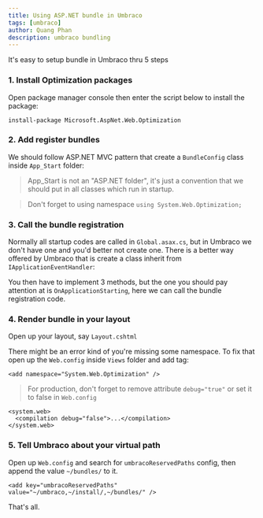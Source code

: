 ```yaml
---
title: Using ASP.NET bundle in Umbraco
tags: [umbraco]
author: Quang Phan
description: umbraco bundling
---
```


It's easy to setup bundle in Umbraco thru 5 steps

### 1. Install Optimization packages

Open package manager console then enter the script below to install the package:

```
install-package Microsoft.AspNet.Web.Optimization
```

### 2. Add register bundles

We should follow ASP.NET MVC pattern that create a `BundleConfig` class inside `App_Start` folder:

> App_Start is not an "ASP.NET folder", it's just a convention that we should put in all classes which run in startup.

<script src="https://gist.github.com/oclockvn/735178bf67ca70ba0f97b14ae3436d2d.js"></script>

> Don't forget to using namespace `using System.Web.Optimization;`

### 3. Call the bundle registration

Normally all startup codes are called in `Global.asax.cs`, but in Umbraco we don't have one and you'd better not create one. There is a better way offered by Umbraco that is create a class inherit from `IApplicationEventHandler`:

<script src="https://gist.github.com/oclockvn/07fbd7c91208fc7b69d5e3ed53734529.js"></script>

You then have to implement 3 methods, but the one you should pay attention at is `OnApplicationStarting`, here we can call the bundle registration code.

### 4. Render bundle in your layout

Open up your layout, say `Layout.cshtml`

<script src="https://gist.github.com/oclockvn/c1401ebb5fd9934306cc84d4bddaeef2.js"></script>

There might be an error kind of you're missing some namespace. To fix that open up the `Web.config` inside `Views` folder and add tag:

```
<add namespace="System.Web.Optimization" />
```

> For production, don't forget to remove attribute `debug="true"` or set it to false in `Web.config`

```
<system.web>
  <compilation debug="false">...</compilation>
</system.web>
```

### 5. Tell Umbraco about your virtual path

Open up `Web.config` and search for `umbracoReservedPaths` config, then append the value `~/bundles/` to it.

```
<add key="umbracoReservedPaths" value="~/umbraco,~/install/,~/bundles/" />
```

That's all.

